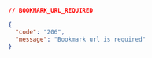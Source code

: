 ```json [206]
// BOOKMARK_URL_REQUIRED

{
  "code": "206",
  "message": "Bookmark url is required"
}
```